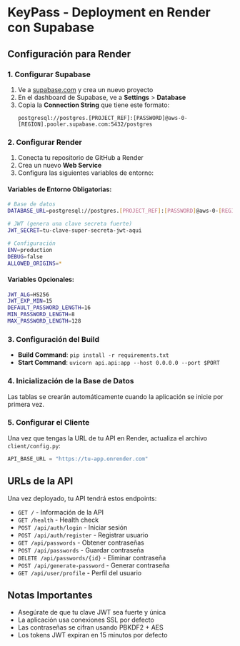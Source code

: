 # KeyPass - Deployment en Render con Supabase

## Configuración para Render

### 1. Configurar Supabase

1. Ve a [supabase.com](https://supabase.com) y crea un nuevo proyecto
2. En el dashboard de Supabase, ve a **Settings** > **Database**
3. Copia la **Connection String** que tiene este formato:
   ```
   postgresql://postgres.[PROJECT_REF]:[PASSWORD]@aws-0-[REGION].pooler.supabase.com:5432/postgres
   ```

### 2. Configurar Render

1. Conecta tu repositorio de GitHub a Render
2. Crea un nuevo **Web Service**
3. Configura las siguientes variables de entorno:

#### Variables de Entorno Obligatorias:

```bash
# Base de datos
DATABASE_URL=postgresql://postgres.[PROJECT_REF]:[PASSWORD]@aws-0-[REGION].pooler.supabase.com:5432/postgres

# JWT (genera una clave secreta fuerte)
JWT_SECRET=tu-clave-super-secreta-jwt-aqui

# Configuración
ENV=production
DEBUG=false
ALLOWED_ORIGINS=*
```

#### Variables Opcionales:
```bash
JWT_ALG=HS256
JWT_EXP_MIN=15
DEFAULT_PASSWORD_LENGTH=16
MIN_PASSWORD_LENGTH=8
MAX_PASSWORD_LENGTH=128
```

### 3. Configuración del Build

- **Build Command**: `pip install -r requirements.txt`
- **Start Command**: `uvicorn api.api:app --host 0.0.0.0 --port $PORT`

### 4. Inicialización de la Base de Datos

Las tablas se crearán automáticamente cuando la aplicación se inicie por primera vez.

### 5. Configurar el Cliente

Una vez que tengas la URL de tu API en Render, actualiza el archivo `client/config.py`:

```python
API_BASE_URL = "https://tu-app.onrender.com"
```

## URLs de la API

Una vez deployado, tu API tendrá estos endpoints:

- `GET /` - Información de la API
- `GET /health` - Health check
- `POST /api/auth/login` - Iniciar sesión
- `POST /api/auth/register` - Registrar usuario
- `GET /api/passwords` - Obtener contraseñas
- `POST /api/passwords` - Guardar contraseña
- `DELETE /api/passwords/{id}` - Eliminar contraseña
- `POST /api/generate-password` - Generar contraseña
- `GET /api/user/profile` - Perfil del usuario

## Notas Importantes

- Asegúrate de que tu clave JWT sea fuerte y única
- La aplicación usa conexiones SSL por defecto
- Las contraseñas se cifran usando PBKDF2 + AES
- Los tokens JWT expiran en 15 minutos por defecto